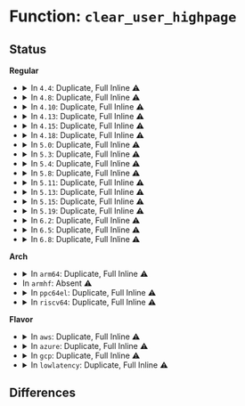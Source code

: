 # Function: <code>clear_user_highpage</code>

## Status
<b>Regular</b>
<ul>
<li>
<details>
<summary>In <code>4.4</code>: Duplicate, Full Inline ⚠️</summary>

**Collision:** Static Duplication

**Inline:** Full

**Transformation:** False

**Instances:**

```
In mm/memory.c (ffffffff811c209b)
Location: include/linux/highmem.h:133
Inline: True
Inline callers:
  - mm/memory.c:clear_huge_page
  - mm/memory.c:clear_huge_page
```
```
In mm/huge_memory.c (ffffffff811f5478)
Location: include/linux/highmem.h:133
Inline: True
Inline callers:
  - mm/huge_memory.c:khugepaged
```
```
In fs/dax.c (ffffffff8125df18)
Location: include/linux/highmem.h:133
Inline: True
Inline callers:
  - fs/dax.c:__dax_fault
```
</details>
</li>
<li>
<details>
<summary>In <code>4.8</code>: Duplicate, Full Inline ⚠️</summary>

**Collision:** Static Duplication

**Inline:** Full

**Transformation:** False

**Instances:**

```
In mm/memory.c (ffffffff811ddbdb)
Location: include/linux/highmem.h:133
Inline: True
Inline callers:
  - mm/memory.c:clear_huge_page
  - mm/memory.c:clear_huge_page
```
```
In mm/khugepaged.c (ffffffff8121a3fe)
Location: include/linux/highmem.h:133
Inline: True
Inline callers:
  - mm/khugepaged.c:collapse_huge_page
```
```
In fs/dax.c (ffffffff81287ce8)
Location: include/linux/highmem.h:133
Inline: True
Inline callers:
  - fs/dax.c:dax_fault
```
</details>
</li>
<li>
<details>
<summary>In <code>4.10</code>: Duplicate, Full Inline ⚠️</summary>

**Collision:** Static Duplication

**Inline:** Full

**Transformation:** False

**Instances:**

```
In mm/memory.c (ffffffff811eda02)
Location: include/linux/highmem.h:133
Inline: True
Inline callers:
  - mm/memory.c:clear_huge_page
  - mm/memory.c:clear_huge_page
```
```
In mm/khugepaged.c (ffffffff8122d46d)
Location: include/linux/highmem.h:133
Inline: True
Inline callers:
  - mm/khugepaged.c:khugepaged
```
```
In fs/dax.c (ffffffff8129c384)
Location: include/linux/highmem.h:133
Inline: True
Inline callers:
  - fs/dax.c:dax_iomap_fault
```
</details>
</li>
<li>
<details>
<summary>In <code>4.13</code>: Duplicate, Full Inline ⚠️</summary>

**Collision:** Static Duplication

**Inline:** Full

**Transformation:** False

**Instances:**

```
In mm/memory.c (ffffffff811f89ab)
Location: include/linux/highmem.h:133
Inline: True
Inline callers:
  - mm/memory.c:clear_huge_page
  - mm/memory.c:clear_huge_page
```
```
In mm/khugepaged.c (ffffffff812384f5)
Location: include/linux/highmem.h:133
Inline: True
Inline callers:
  - mm/khugepaged.c:collapse_huge_page
```
```
In fs/dax.c (ffffffff812ab4a5)
Location: include/linux/highmem.h:133
Inline: True
Inline callers:
  - fs/dax.c:dax_iomap_fault
```
</details>
</li>
<li>
<details>
<summary>In <code>4.15</code>: Duplicate, Full Inline ⚠️</summary>

**Collision:** Static Duplication

**Inline:** Full

**Transformation:** False

**Instances:**

```
In mm/memory.c (ffffffff81210c5c)
Location: include/linux/highmem.h:134
Inline: True
Inline callers:
  - mm/memory.c:clear_huge_page
  - mm/memory.c:clear_huge_page
  - mm/memory.c:clear_huge_page
  - mm/memory.c:clear_huge_page
  - mm/memory.c:clear_huge_page
```
```
In mm/khugepaged.c (ffffffff81259b08)
Location: include/linux/highmem.h:134
Inline: True
Inline callers:
  - mm/khugepaged.c:khugepaged
```
```
In fs/dax.c (ffffffff812cedeb)
Location: include/linux/highmem.h:134
Inline: True
Inline callers:
  - fs/dax.c:dax_iomap_fault
```
</details>
</li>
<li>
<details>
<summary>In <code>4.18</code>: Duplicate, Full Inline ⚠️</summary>

**Collision:** Static Duplication

**Inline:** Full

**Transformation:** False

**Instances:**

```
In mm/memory.c (ffffffff8123169b)
Location: include/linux/highmem.h:134
Inline: True
Inline callers:
  - mm/memory.c:clear_huge_page
  - mm/memory.c:clear_subpage
```
```
In mm/khugepaged.c (ffffffff8127c47d)
Location: include/linux/highmem.h:134
Inline: True
Inline callers:
  - mm/khugepaged.c:collapse_huge_page
```
```
In fs/dax.c (ffffffff812f960b)
Location: include/linux/highmem.h:134
Inline: True
```
</details>
</li>
<li>
<details>
<summary>In <code>5.0</code>: Duplicate, Full Inline ⚠️</summary>

**Collision:** Static Duplication

**Inline:** Full

**Transformation:** False

**Instances:**

```
In mm/memory.c (ffffffff81244e6b)
Location: include/linux/highmem.h:158
Inline: True
Inline callers:
  - mm/memory.c:clear_huge_page
  - mm/memory.c:clear_subpage
```
```
In mm/khugepaged.c (ffffffff81290b1f)
Location: include/linux/highmem.h:158
Inline: True
Inline callers:
  - mm/khugepaged.c:collapse_huge_page
```
```
In fs/dax.c (ffffffff8130d7ac)
Location: include/linux/highmem.h:158
Inline: True
```
</details>
</li>
<li>
<details>
<summary>In <code>5.3</code>: Duplicate, Full Inline ⚠️</summary>

**Collision:** Static Duplication

**Inline:** Full

**Transformation:** False

**Instances:**

```
In mm/memory.c (ffffffff81256e31)
Location: include/linux/highmem.h:158
Inline: True
Inline callers:
  - mm/memory.c:clear_huge_page
  - mm/memory.c:clear_subpage
```
```
In mm/khugepaged.c (ffffffff812a9e5a)
Location: include/linux/highmem.h:158
Inline: True
```
```
In fs/dax.c (ffffffff813359cd)
Location: include/linux/highmem.h:158
Inline: True
```
</details>
</li>
<li>
<details>
<summary>In <code>5.4</code>: Duplicate, Full Inline ⚠️</summary>

**Collision:** Static Duplication

**Inline:** Full

**Transformation:** False

**Instances:**

```
In mm/memory.c (ffffffff812653c1)
Location: include/linux/highmem.h:158
Inline: True
Inline callers:
  - mm/memory.c:clear_huge_page
  - mm/memory.c:clear_subpage
```
```
In mm/khugepaged.c (ffffffff812bb3ca)
Location: include/linux/highmem.h:158
Inline: True
```
```
In fs/dax.c (ffffffff813495cd)
Location: include/linux/highmem.h:158
Inline: True
```
</details>
</li>
<li>
<details>
<summary>In <code>5.8</code>: Duplicate, Full Inline ⚠️</summary>

**Collision:** Static Duplication

**Inline:** Full

**Transformation:** False

**Instances:**

```
In mm/memory.c (ffffffff8129579e)
Location: include/linux/highmem.h:227
Inline: True
Inline callers:
  - mm/memory.c:clear_huge_page
  - mm/memory.c:clear_subpage
```
```
In mm/khugepaged.c (ffffffff812f0630)
Location: include/linux/highmem.h:227
Inline: True
Inline callers:
  - mm/khugepaged.c:__collapse_huge_page_copy
```
```
In fs/dax.c (ffffffff8138e89f)
Location: include/linux/highmem.h:227
Inline: True
Inline callers:
  - fs/dax.c:dax_iomap_pte_fault
```
</details>
</li>
<li>
<details>
<summary>In <code>5.11</code>: Duplicate, Full Inline ⚠️</summary>

**Collision:** Static Duplication

**Inline:** Full

**Transformation:** False

**Instances:**

```
In mm/memory.c (ffffffff812a068e)
Location: include/linux/highmem.h:147
Inline: True
Inline callers:
  - mm/memory.c:clear_huge_page
  - mm/memory.c:clear_subpage
```
```
In mm/khugepaged.c (ffffffff812fbdba)
Location: include/linux/highmem.h:147
Inline: True
```
```
In fs/dax.c (ffffffff8139fffd)
Location: include/linux/highmem.h:147
Inline: True
Inline callers:
  - fs/dax.c:dax_iomap_pte_fault
```
</details>
</li>
<li>
<details>
<summary>In <code>5.13</code>: Duplicate, Full Inline ⚠️</summary>

**Collision:** Static Duplication

**Inline:** Full

**Transformation:** False

**Instances:**

```
In mm/memory.c (ffffffff812a5fcf)
Location: include/linux/highmem.h:147
Inline: True
Inline callers:
  - mm/memory.c:clear_huge_page
  - mm/memory.c:clear_subpage
```
```
In mm/khugepaged.c (ffffffff81302d03)
Location: include/linux/highmem.h:147
Inline: True
```
```
In fs/dax.c (ffffffff813a7593)
Location: include/linux/highmem.h:147
Inline: True
Inline callers:
  - fs/dax.c:dax_iomap_pte_fault
```
</details>
</li>
<li>
<details>
<summary>In <code>5.15</code>: Duplicate, Full Inline ⚠️</summary>

**Collision:** Static Duplication

**Inline:** Full

**Transformation:** False

**Instances:**

```
In mm/memory.c (ffffffff812e7450)
Location: include/linux/highmem.h:144
Inline: True
Inline callers:
  - mm/memory.c:clear_huge_page
  - mm/memory.c:clear_subpage
```
```
In mm/khugepaged.c (ffffffff8134c7c3)
Location: include/linux/highmem.h:144
Inline: True
```
```
In fs/dax.c (ffffffff813f4cf5)
Location: include/linux/highmem.h:144
Inline: True
Inline callers:
  - fs/dax.c:dax_fault_cow_page
```
</details>
</li>
<li>
<details>
<summary>In <code>5.19</code>: Duplicate, Full Inline ⚠️</summary>

**Collision:** Static Duplication

**Inline:** Full

**Transformation:** False

**Instances:**

```
In mm/shmem.c (ffffffff8131cafa)
Location: include/linux/highmem.h:203
Inline: True
Inline callers:
  - mm/shmem.c:shmem_mfill_atomic_pte
```
```
In mm/memory.c (ffffffff81348629)
Location: include/linux/highmem.h:203
Inline: True
Inline callers:
  - mm/memory.c:clear_huge_page
  - mm/memory.c:clear_huge_page
  - mm/memory.c:clear_huge_page
  - mm/memory.c:clear_huge_page
  - mm/memory.c:clear_huge_page
```
```
In mm/khugepaged.c (ffffffff813c4002)
Location: include/linux/highmem.h:203
Inline: True
```
```
In fs/dax.c (ffffffff81467888)
Location: include/linux/highmem.h:203
Inline: True
Inline callers:
  - fs/dax.c:dax_fault_cow_page
```
</details>
</li>
<li>
<details>
<summary>In <code>6.2</code>: Duplicate, Full Inline ⚠️</summary>

**Collision:** Static Duplication

**Inline:** Full

**Transformation:** False

**Instances:**

```
In mm/shmem.c (ffffffff813906ab)
Location: include/linux/highmem.h:203
Inline: True
Inline callers:
  - mm/shmem.c:shmem_mfill_atomic_pte
```
```
In mm/memory.c (ffffffff813c0b39)
Location: include/linux/highmem.h:203
Inline: True
Inline callers:
  - mm/memory.c:clear_huge_page
  - mm/memory.c:clear_huge_page
  - mm/memory.c:clear_huge_page
  - mm/memory.c:clear_huge_page
  - mm/memory.c:clear_huge_page
```
```
In mm/khugepaged.c (ffffffff814477a7)
Location: include/linux/highmem.h:203
Inline: True
```
```
In fs/dax.c (ffffffff814f7f48)
Location: include/linux/highmem.h:203
Inline: True
Inline callers:
  - fs/dax.c:dax_fault_cow_page
```
</details>
</li>
<li>
<details>
<summary>In <code>6.5</code>: Duplicate, Full Inline ⚠️</summary>

**Collision:** Static Duplication

**Inline:** Full

**Transformation:** False

**Instances:**

```
In mm/shmem.c (ffffffff813c3031)
Location: include/linux/highmem.h:202
Inline: True
Inline callers:
  - mm/shmem.c:shmem_mfill_atomic_pte
```
```
In mm/memory.c (ffffffff813f58aa)
Location: include/linux/highmem.h:202
Inline: True
Inline callers:
  - mm/memory.c:clear_huge_page
  - mm/memory.c:clear_huge_page
  - mm/memory.c:clear_huge_page
  - mm/memory.c:clear_huge_page
  - mm/memory.c:clear_huge_page
```
```
In mm/khugepaged.c (ffffffff8147d18d)
Location: include/linux/highmem.h:202
Inline: True
```
```
In fs/dax.c (ffffffff8152f148)
Location: include/linux/highmem.h:202
Inline: True
Inline callers:
  - fs/dax.c:dax_fault_cow_page
```
</details>
</li>
<li>
<details>
<summary>In <code>6.8</code>: Duplicate, Full Inline ⚠️</summary>

**Collision:** Static Duplication

**Inline:** Full

**Transformation:** False

**Instances:**

```
In mm/shmem.c (ffffffff813edb4a)
Location: include/linux/highmem.h:202
Inline: True
Inline callers:
  - mm/shmem.c:shmem_mfill_atomic_pte
```
```
In mm/memory.c (ffffffff8141f58a)
Location: include/linux/highmem.h:202
Inline: True
Inline callers:
  - mm/memory.c:clear_huge_page
  - mm/memory.c:clear_huge_page
  - mm/memory.c:clear_huge_page
  - mm/memory.c:clear_huge_page
  - mm/memory.c:clear_huge_page
```
```
In mm/khugepaged.c (ffffffff814ac95c)
Location: include/linux/highmem.h:202
Inline: True
```
```
In fs/dax.c (ffffffff81564028)
Location: include/linux/highmem.h:202
Inline: True
Inline callers:
  - fs/dax.c:dax_fault_cow_page
```
</details>
</li>
</ul>
<b>Arch</b>
<ul>
<li>
<details>
<summary>In <code>arm64</code>: Duplicate, Full Inline ⚠️</summary>

**Collision:** Static Duplication

**Inline:** Full

**Transformation:** False

**Instances:**

```
In mm/memory.c (ffff8000102fbe44)
Location: include/linux/highmem.h:158
Inline: True
Inline callers:
  - mm/memory.c:clear_huge_page
  - mm/memory.c:clear_subpage
  - mm/memory.c:do_anonymous_page
  - mm/memory.c:wp_page_copy
```
```
In mm/khugepaged.c (ffff80001035e7cc)
Location: include/linux/highmem.h:158
Inline: True
Inline callers:
  - mm/khugepaged.c:collapse_huge_page
```
```
In fs/dax.c (ffff80001040a194)
Location: include/linux/highmem.h:158
Inline: True
```
</details>
</li>
<li>
In <code>armhf</code>: Absent ⚠️
</li>
<li>
<details>
<summary>In <code>ppc64el</code>: Duplicate, Full Inline ⚠️</summary>

**Collision:** Static Duplication

**Inline:** Full

**Transformation:** False

**Instances:**

```
In mm/memory.c (c0000000003c7458)
Location: include/linux/highmem.h:158
Inline: True
Inline callers:
  - mm/memory.c:clear_huge_page
  - mm/memory.c:clear_subpage
  - mm/memory.c:do_anonymous_page
  - mm/memory.c:wp_page_copy
```
```
In mm/khugepaged.c (c00000000044610c)
Location: include/linux/highmem.h:158
Inline: True
```
```
In fs/dax.c (c000000000516190)
Location: include/linux/highmem.h:158
Inline: True
```
</details>
</li>
<li>
<details>
<summary>In <code>riscv64</code>: Duplicate, Full Inline ⚠️</summary>

**Collision:** Static Duplication

**Inline:** Full

**Transformation:** False

**Instances:**

```
In mm/memory.c (ffffffe00020b3ee)
Location: include/linux/highmem.h:158
Inline: True
Inline callers:
  - mm/memory.c:clear_huge_page
  - mm/memory.c:clear_subpage
  - mm/memory.c:do_anonymous_page
  - mm/memory.c:wp_page_copy
```
```
In fs/dax.c (ffffffe0002b3ada)
Location: include/linux/highmem.h:158
Inline: True
```
</details>
</li>
</ul>
<b>Flavor</b>
<ul>
<li>
<details>
<summary>In <code>aws</code>: Duplicate, Full Inline ⚠️</summary>

**Collision:** Static Duplication

**Inline:** Full

**Transformation:** False

**Instances:**

```
In mm/memory.c (ffffffff8125da11)
Location: include/linux/highmem.h:158
Inline: True
Inline callers:
  - mm/memory.c:clear_huge_page
  - mm/memory.c:clear_subpage
```
```
In mm/khugepaged.c (ffffffff812b39aa)
Location: include/linux/highmem.h:158
Inline: True
```
```
In fs/dax.c (ffffffff81341bad)
Location: include/linux/highmem.h:158
Inline: True
```
</details>
</li>
<li>
<details>
<summary>In <code>azure</code>: Duplicate, Full Inline ⚠️</summary>

**Collision:** Static Duplication

**Inline:** Full

**Transformation:** False

**Instances:**

```
In mm/memory.c (ffffffff8124fe61)
Location: include/linux/highmem.h:158
Inline: True
Inline callers:
  - mm/memory.c:clear_huge_page
  - mm/memory.c:clear_subpage
```
```
In mm/khugepaged.c (ffffffff812a693c)
Location: include/linux/highmem.h:158
Inline: True
Inline callers:
  - mm/khugepaged.c:collapse_huge_page
```
```
In fs/dax.c (ffffffff813324a1)
Location: include/linux/highmem.h:158
Inline: True
```
</details>
</li>
<li>
<details>
<summary>In <code>gcp</code>: Duplicate, Full Inline ⚠️</summary>

**Collision:** Static Duplication

**Inline:** Full

**Transformation:** False

**Instances:**

```
In mm/memory.c (ffffffff8125b7b1)
Location: include/linux/highmem.h:158
Inline: True
Inline callers:
  - mm/memory.c:clear_huge_page
  - mm/memory.c:clear_subpage
```
```
In mm/khugepaged.c (ffffffff812b17ba)
Location: include/linux/highmem.h:158
Inline: True
```
```
In fs/dax.c (ffffffff8133f67d)
Location: include/linux/highmem.h:158
Inline: True
```
</details>
</li>
<li>
<details>
<summary>In <code>lowlatency</code>: Duplicate, Full Inline ⚠️</summary>

**Collision:** Static Duplication

**Inline:** Full

**Transformation:** False

**Instances:**

```
In mm/memory.c (ffffffff8126b165)
Location: include/linux/highmem.h:158
Inline: True
Inline callers:
  - mm/memory.c:clear_huge_page
  - mm/memory.c:clear_subpage
```
```
In mm/khugepaged.c (ffffffff812c1b22)
Location: include/linux/highmem.h:158
Inline: True
```
```
In fs/dax.c (ffffffff81353044)
Location: include/linux/highmem.h:158
Inline: True
```
</details>
</li>
</ul>

## Differences
